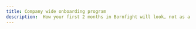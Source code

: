 ```yaml
---
title: Company wide onboarding program
description:  How your first 2 months in Bornfight will look, not as a dev, but as a member of the company
---
```

